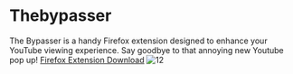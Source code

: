 # Thebypasser
The Bypasser is a handy Firefox extension designed to enhance your YouTube viewing experience. Say goodbye to that annoying new Youtube pop up!
[Firefox Extension Download](https://addons.mozilla.org/en-US/firefox/addon/newbypasser/)
![12](https://github.com/astro-services/Thebypasser/assets/110514037/876b88a7-2d9b-47e2-9099-baf781c35fbe)
